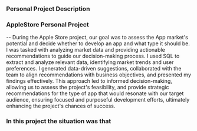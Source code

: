 ### Personal Project Description 

### AppleStore Personal Project 
-- During the Apple Store project, our goal was to assess the App market's potential and decide whether to develop an app and what type it should be. I was tasked with analyzing market data and providing actionable recommendations to guide our decision-making process. I used SQL to extract and analyze relevant data, identifying market trends and user preferences. I generated data-driven suggestions, collaborated with the team to align recommendations with business objectives, and presented my findings effectively. This approach led to informed decision-making, allowing us to assess the project's feasibility, and provide strategic recommendations for the type of app that would resonate with our target audience, ensuring focused and purposeful development efforts, ultimately enhancing the project's chances of success. 

### In this project the situation was that 
